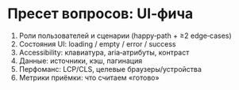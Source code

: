 # Пресет вопросов: UI‑фича
1) Роли пользователей и сценарии (happy‑path + ≥2 edge‑cases)
2) Состояния UI: loading / empty / error / success
3) Accessibility: клавиатура, aria‑атрибуты, контраст
4) Данные: источники, кэш, пагинация
5) Перфоманс: LCP/CLS, целевые браузеры/устройства
6) Метрики приёмки: что считаем «готово»
